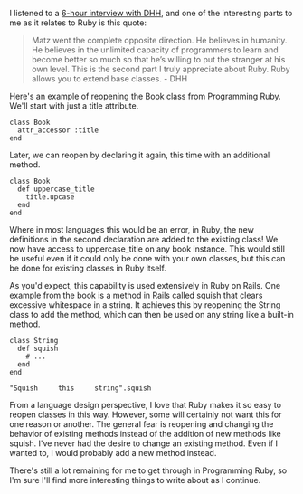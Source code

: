 I listened to a [6-hour interview with DHH](https://www.youtube.com/watch?v=vagyIcmIGOQ&t=3324s), and one of the interesting parts to me as it relates to Ruby is this quote:

> Matz went the complete opposite direction. He believes in humanity. He believes in the unlimited capacity of programmers to learn and become better so much so that he’s willing to put the stranger at his own level. This is the second part I truly appreciate about Ruby. Ruby allows you to extend base classes. - DHH


Here's an example of reopening the Book class from Programming Ruby. We'll start with just a title attribute.

```
class Book
  attr_accessor :title
end
```


Later, we can reopen by declaring it again, this time with an additional method.

```
class Book
  def uppercase_title
    title.upcase
  end
end
```


Where in most languages this would be an error, in Ruby, the new definitions in the second declaration are added to the existing class! We now have access to uppercase_title on any book instance. This would still be useful even if it could only be done with your own classes, but this can be done for existing classes in Ruby itself.

As you'd expect, this capability is used extensively in Ruby on Rails. One example from the book is a method in Rails called squish that clears excessive whitespace in a string. It achieves this by reopening the String class to add the method, which can then be used on any string like a built-in method.

```
class String
  def squish
    # ...
  end
end

"Squish     this     string".squish
```

From a language design perspective, I love that Ruby makes it so easy to reopen classes in this way. However, some will certainly not want this for one reason or another. The general fear is reopening and changing the behavior of existing methods instead of the addition of new methods like squish. I've never had the desire to change an existing method. Even if I wanted to, I would probably add a new method instead.

There's still a lot remaining for me to get through in Programming Ruby, so I'm sure I'll find more interesting things to write about as I continue.
